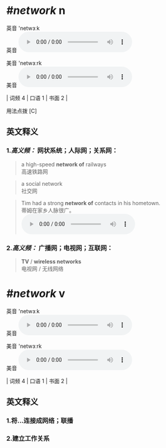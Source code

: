 # ***\#network*** n
英音 'netwɜːk  
英音
<audio src="./media/network-B.aac" controls="controls"></audio>

美音 'netwɜːrk  
美音
<audio src="./media/network.aac" controls="controls"></audio>



| 词频 4 | 口语 1 | 书面 2 |  

用法点拨  [C]

英文释义
---
### 1.*高义频：* **网状系统；人际网；关系网：**  

 > a high-speed **network of** railways  
 > 高速铁路网    

 > a social network   
 > 社交网    

 > Tim had a strong **network of** contacts in his hometown.  
 > 蒂姆在家乡人脉很广。    
<audio src="./media/Tim had a strong network of contacts in his hometown2_AAC.aac" controls="controls"></audio>

### 2.*高义频：* **广播网；电视网；互联网：**  

 > **TV** / **wireless networks**  
 > 电视网 / 无线网络    


# ***\#network*** v
英音 'netwɜːk  
英音
<audio src="./media/network-B.aac" controls="controls"></audio>

美音 'netwɜːrk  
美音
<audio src="./media/network.aac" controls="controls"></audio>



| 词频 4 | 口语 1 | 书面 2 |  

英文释义
---
### 1.**将…连接成网络；联播**  

### 2.**建立工作关系**  



